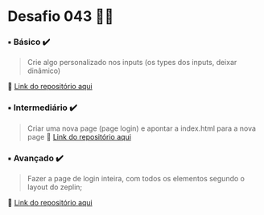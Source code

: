 # Desafio 043  🤔💡


###  ▪️ Básico  ✔️

> Crie algo  personalizado nos inputs (os types dos inputs, deixar dinâmico)

🔗 [Link do repositório aqui](https://github.com/StefanyVasc/memory-game/commit/0c3f8d2a877895feb1619d6f155a6ed39c796a5f)



### ▪️ Intermediário ✔️ 

> Criar uma nova page (page login) e apontar a index.html para a nova page
🔗 [Link do repositório aqui](https://github.com/StefanyVasc/memory-game/commit/9b63345df1c21e1f1eef0cf0bdea3f51edfd9a49) 



### ▪️ Avançado ✔️

> Fazer a page de login inteira, com todos os elementos segundo o layout do zeplin;

🔗 [Link do repositório aqui](https://github.com/StefanyVasc/memory-game/commit/e5cbf93afaf7bcc85ecf5bb989bb48c0eed95fd4)
